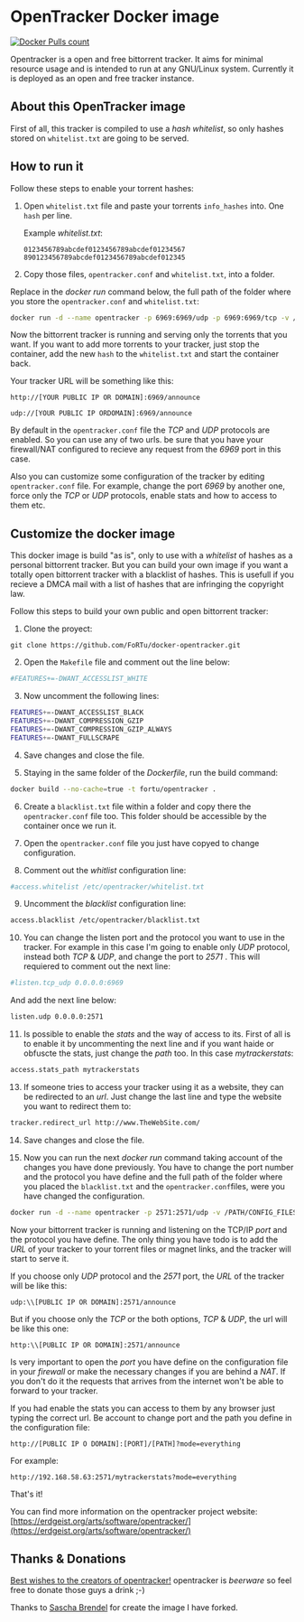 # OpenTracker Docker image
[![Docker Pulls count](https://img.shields.io/docker/pulls/fortu/opentracker.svg?label=Docker%20Pulls&color=brightgreen)](https://hub.docker.com/r/fortu/opentracker)

Opentracker is a open and free bittorrent tracker. It aims for minimal resource usage and is intended to run at any GNU/Linux system. Currently it is deployed as an open and free tracker instance.

## About this OpenTracker image
First of all, this tracker is compiled to use a *hash whitelist*, so only hashes stored on `whitelist.txt` are going to be served.

## How to run it
Follow these steps to enable your torrent hashes:
 1. Open `whitelist.txt` file and paste your torrents `info_hashes` into. One `hash` per line.

     Example *whitelist.txt*:
     ```
     0123456789abcdef0123456789abcdef01234567
     890123456789abcdef0123456789abcdef012345
     ```

 2. Copy those files, `opentracker.conf` and `whitelist.txt`, into a folder.

Replace in the *docker run* command below, the full path of the folder where you store the `opentracker.conf` and `whitelist.txt`:

```bash
docker run -d --name opentracker -p 6969:6969/udp -p 6969:6969/tcp -v /PATH/CONFIG_FILES/:/etc/opentracker/ fortu/opentracker
```

Now the bittorrent tracker is running and serving only the torrents that you want. If you want to add more torrents to your tracker, just stop the container, add the new `hash` to the `whitelist.txt` and start the container back.

Your tracker URL will be something like this:

`http://[YOUR PUBLIC IP OR DOMAIN]:6969/announce`

`udp://[YOUR PUBLIC IP ORDOMAIN]:6969/announce`

By default in the `opentracker.conf` file the *TCP* and *UDP* protocols are enabled. So you can use any of two urls. be sure that you have your firewall/NAT configured to recieve any request from the *6969* port in this case.

Also you can customize some configuration of the tracker by editing `opentracker.conf` file. For example, change the port *6969* by another one, force only the *TCP* or *UDP* protocols, enable stats and how to access to them etc.

## Customize the docker image
This docker image is build "as is", only to use with a *whitelist* of hashes as a personal bittorrent tracker. But you can build your own image if you want a totally open bittorrent tracker with a blacklist of hashes. This is usefull if you recieve a DMCA mail with a list of hashes that are infringing the copyright law.

Follow this steps to build your own public and open bittorrent tracker:

1. Clone the proyect:

  `git clone https://github.com/FoRTu/docker-opentracker.git`

2. Open the `Makefile` file and comment out the line below:

  ```bash
  #FEATURES+=-DWANT_ACCESSLIST_WHITE
  ```

3. Now uncomment the following lines:

  ```bash
  FEATURES+=-DWANT_ACCESSLIST_BLACK
  FEATURES+=-DWANT_COMPRESSION_GZIP
  FEATURES+=-DWANT_COMPRESSION_GZIP_ALWAYS
  FEATURES+=-DWANT_FULLSCRAPE
  ```

4. Save changes and close the file.

5. Staying in the same folder of the *Dockerfile*, run the build command:

  ```bash
  docker build --no-cache=true -t fortu/opentracker .
  ```

6. Create a `blacklist.txt` file within a folder and copy there the `opentracker.conf` file too. This folder should be accessible by the container once we run it.

7. Open the `opentracker.conf` file you just have copyed to change configuration.

8. Comment out the *whitlist* configuration line:

  ```bash
  #access.whitelist /etc/opentracker/whitelist.txt
  ```

9. Uncomment the *blacklist* configuration line:

  ```bash
  access.blacklist /etc/opentracker/blacklist.txt
  ```

10. You can change the listen port and the protocol you want to use in the tracker. For example in this case I'm going to enable only *UDP* protocol, instead both *TCP* & *UDP*, and change the port to *2571* . This will requiered to comment out the next line:

  ```bash
  #listen.tcp_udp 0.0.0.0:6969
  ```
  And add the next line below:

  ```bash
  listen.udp 0.0.0.0:2571
  ```

11. Is possible to enable the *stats* and the way of access to its. First of all is to enable it by uncommenting the next line and if you want haide or obfuscte the stats, just change the *path* too. In this case *mytrackerstats*:

  ```bash
  access.stats_path mytrackerstats
  ```

13. If someone tries to access your tracker using it as a website, they can be redirected to an *url*. Just change the last line and type the website you want to redirect them to:

  ```bash
  tracker.redirect_url http://www.TheWebSite.com/
  ```

14. Save changes and close the file.

15. Now you can run the next *docker run* command taking account of the changes you have done previously. You have to change the port number and the protocol you have define and the full path of the folder where you placed the `blacklist.txt` and the `opentracker.conf`files, were you have changed the configuration.

  ```bash
  docker run -d --name opentracker -p 2571:2571/udp -v /PATH/CONFIG_FILES/:/etc/opentracker/ fortu/opentracker
  ```

Now your bittorrent tracker is running and listening on the TCP/IP *port* and the protocol you have define. The only thing you have todo is to add the *URL* of your tracker to your torrent files or magnet links, and the tracker will start to serve it.

If you choose only *UDP* protocol and the *2571* port, the *URL* of the tracker will be like this:

`udp:\\[PUBLIC IP OR DOMAIN]:2571/announce`

But if you choose only the *TCP* or the both options, *TCP* & *UDP*, the url will be like this one:

`http:\\[PUBLIC IP OR DOMAIN]:2571/announce`

Is very important to open the *port* you have define on the configuration file in your *firewall* or make the necessary changes if you are behind a *NAT*. If you don't do it the requests that arrives from the internet won't be able to forward to your tracker.

If you had enable the stats you can access to them by any browser just typing the correct url. Be account to change port and the path you define in the configuration file:

`http://[PUBLIC IP O DOMAIN]:[PORT]/[PATH]?mode=everything`

For example:

`http://192.168.58.63:2571/mytrackerstats?mode=everything`


That's it!

You can find more information on the opentracker project website: [https://erdgeist.org/arts/software/opentracker/](https://erdgeist.org/arts/software/opentracker/)


## Thanks & Donations
[Best wishes to the creators of opentracker!](http://erdgeist.org/arts/software/opentracker/)
opentracker is _beerware_ so feel free to donate those guys a drink ;-)

Thanks to [Sascha Brendel](https://github.com/Lednerb) for create the image I have forked.
